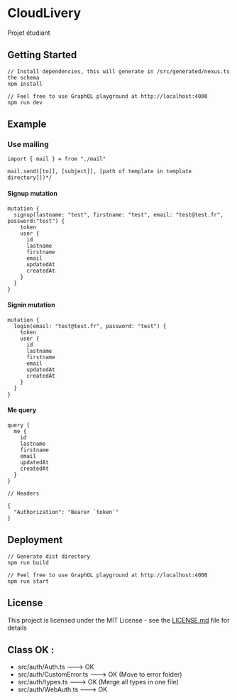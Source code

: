 # CloudLivery

Projet étudiant

## Getting Started

```
// Install dependencies, this will generate in /src/generated/nexus.ts the schema
npm install

// Feel free to use GraphQL playground at http://localhost:4000
npm run dev
```

## Example

### Use mailing

```
import { mail } = from "./mail"

mail.send([to]], [subject]], [path of template in template directory]])*/
```

#### Signup mutation

```
mutation {
  signup(lastname: "test", firstname: "test", email: "test@test.fr", password:"test") {
    token
    user {
      id
      lastname
      firstname
      email
      updatedAt
      createdAt
    }
  }
}
```

#### Signin mutation

```
mutation {
  login(email: "test@test.fr", password: "test") {
    token
    user {
      id
      lastname
      firstname
      email
      updatedAt
      createdAt
    }
  }
}
```

#### Me query

```
query {
  me {
    id
    lastname
    firstname
    email
    updatedAt
    createdAt  
  }
}

// Headers

{
  "Authorization": "Bearer `token`"
}
```

## Deployment

```
// Generate dist directory
npm run build

// Feel free to use GraphQL playground at http://localhost:4000
npm run start
```

## License

This project is licensed under the MIT License - see the [LICENSE.md](LICENSE.md) file for details

## Class OK : 
* src/auth/Auth.ts ---> OK
* src/auth/CustomError.ts ---> OK (Move to error folder)
* src/auth/types.ts ---> OK (Merge all types in one file)
* src/auth/WebAuth.ts ---> OK
